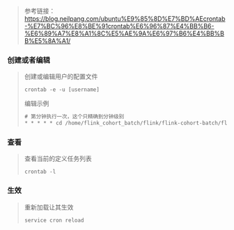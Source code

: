 





> 参考链接：https://blog.neilpang.com/ubuntu%E9%85%8D%E7%BD%AEcrontab-%E7%BC%96%E8%BE%91crontab%E6%96%87%E4%BB%B6-%E6%89%A7%E8%A1%8C%E5%AE%9A%E6%97%B6%E4%BB%BB%E5%8A%A1/





### 创建或者编辑

> 创建或编辑用户的配置文件
>
> ```shell
> crontab -e -u [username]
> ```
>
> 编辑示例
>
> ```txt
> # 第分钟执行一次，这个只精确到分钟级别
> * * * * * cd /home/flink_cohort_batch/flink/flink-cohort-batch/flink-1.18.0 && ./cron_start.sh
> ```



### 查看

> 查看当前的定义任务列表
>
> ```shell
> crontab -l
> ```



### 生效

> 重新加载让其生效
>
> ```shell
> service cron reload
> ```

